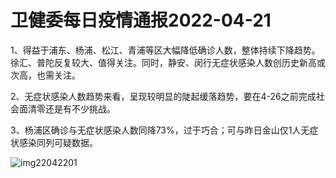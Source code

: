# 卫健委每日疫情通报2022-04-21

1、得益于浦东、杨浦、松江、青浦等区大幅降低确诊人数，整体持续下降趋势。徐汇、普陀反复较大、值得关注。同时，静安、闵行无症状感染人数创历史新高或次高，也需关注。

2、无症状感染人数趋势来看，呈现较明显的陡起缓落趋势，要在4-26之前完成社会面清零还是有不少挑战。

3、杨浦区确诊与无症状感染人数同降73%，过于巧合；可与昨日金山仅1人无症状感染同列可疑数据。

<img decoding="async" src="https://i0.wp.com/s2.loli.net/2022/05/02/fwRouF4Ty8kEm5Z.jpg?w=640&#038;ssl=1" alt="img22042201" data-recalc-dims="1" />
